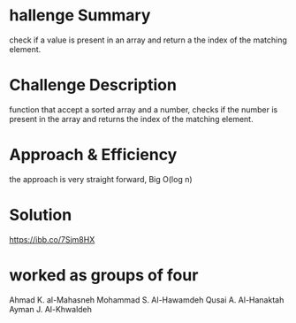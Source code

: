 # hallenge Summary
check if a value is present in an array and return a the index of the matching element.

# Challenge Description
function that accept a sorted array and a number, checks if the number is present in the array and returns the index of the matching element.

# Approach & Efficiency
the approach is very straight forward, Big O(log n)

# Solution
https://ibb.co/7Sjm8HX
# worked as groups of four
Ahmad K. al-Mahasneh Mohammad S. Al-Hawamdeh Qusai A. Al-Hanaktah Ayman J. Al-Khwaldeh